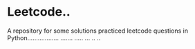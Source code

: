 # Leetcode..
A repository for some solutions practiced leetcode questions in Python.................. ....... ..... ... ..
..
